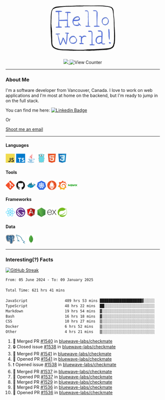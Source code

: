 <div align="center">
    <img src="./img/hello_world.webp" height="200px" width="">
    <div>
        <a href="https://www.linkedin.com/in/ajhollid">
            <img src="https://img.shields.io/badge/LinkedIn-blue"/>
        </a>
        <img src="https://komarev.com/ghpvc/?username=ajhollid&color=yellow" alt="View Counter">
    </div>
</div>

---

### About Me

I'm a software developer from Vancouver, Canada. I love to work on web applications and I'm most at home on the backend, but I'm ready to jump in on the full stack.

You can find me here: [![Linkedin Badge](https://img.shields.io/badge/-ajhollid-blue?style=flat&logo=Linkedin&logoColor=white)](https://www.linkedin.com/in/ajhollid)

Or

[Shoot me an email](mailto:ajhollid@gmail.com)

---

#### Languages

<div>
    <img src="./img/devicons/javascript-original.svg" width=30 height=30 alt="JavaScript">
    <img src="/img/devicons/typescript-original.svg" width=30 height=30 alt="TypeScript">
    <img src="./img/devicons/java-original.svg" width=30 height=30 alt="Java">
    <img src="./img/devicons/go-original.svg" width=30 height=30 alt="Golang">
    <img src="./img/devicons/html5-original.svg" width=30 height=30 alt="HTML 5">
    <img src="./img/devicons/css3-original.svg" width=30 height=30 alt="CSS 3">
</div>

#### Tools

<div>
    <img src="./img/devicons/git-original.svg" width=30 height=30 alt="Git">
    <img src="./img/devicons/github-original.svg" width=30 height=30 alt="Github">
    <img src="./img/devicons/docker-original.svg" width=30 
    height=30 alt="Docker">
    <img src="./img/devicons/kubernetes-original.svg" width=30 height=30 alt="K8">
    <img src="./img/devicons/prometheus-original.svg" width=30 height=30 alt="Prometheus">
    <img src="./img/devicons/grafana-original.svg" width=30 height=30 alt="Grafana">
    <img src="./img/devicons/nginx-original.svg" width=30 height=30 alt="Nginx">
</div>

#### Frameworks

<div>
    <img src="./img/devicons/react-original.svg" width=30 height=30 alt="React">
    <img src="./img/devicons/gatsby-original.svg" width=30 height=30 alt="Gatsby">
    <img src="./img/devicons/angularjs-original.svg" width=30 height=30 alt="AngularJS">
    <img src="./img/devicons/nodejs-original.svg" width=30 height=30 alt="NodeJS">
    <img src="./img/devicons/express-original.svg" width=30 height=30 alt="Express">
    <img src="./img/devicons/spring-original.svg" width=30 height=30 alt="Spring">
</div>

#### Data

<div>
    <img src="./img/devicons/postgresql-original.svg" width=30 height=30 alt="Postgresql">
    <img src="./img/devicons/mysql-original.svg" width=30 height=30 alt="Mysql">
    <img src="./img/devicons/mongodb-original.svg" width=30 height=30 alt="MongoDB">
</div>

---

### Interesting(?) Facts

[![GitHub Streak](http://github-readme-streak-stats.herokuapp.com?user=ajhollid)](https://git.io/streak-stats)

 <!--START_SECTION:waka-->

```txt
From: 05 June 2024 - To: 09 January 2025

Total Time: 621 hrs 41 mins

JavaScript                 489 hrs 53 mins ███████████████████▓░░░░░   78.25 %
TypeScript                 48 hrs 22 mins  ██░░░░░░░░░░░░░░░░░░░░░░░   07.73 %
Markdown                   19 hrs 54 mins  ▓░░░░░░░░░░░░░░░░░░░░░░░░   03.18 %
Bash                       16 hrs 18 mins  ▓░░░░░░░░░░░░░░░░░░░░░░░░   02.61 %
CSS                        10 hrs 27 mins  ▒░░░░░░░░░░░░░░░░░░░░░░░░   01.67 %
Docker                     6 hrs 52 mins   ▒░░░░░░░░░░░░░░░░░░░░░░░░   01.10 %
Other                      4 hrs 21 mins   ▒░░░░░░░░░░░░░░░░░░░░░░░░   00.70 %
```

<!--END_SECTION:waka-->


<!--START_SECTION:activity-->
1. 🎉 Merged PR [#1540](https://github.com/bluewave-labs/checkmate/pull/1540) in [bluewave-labs/checkmate](https://github.com/bluewave-labs/checkmate)
2. 🔒 Closed issue [#1538](https://github.com/bluewave-labs/checkmate/issues/1538) in [bluewave-labs/checkmate](https://github.com/bluewave-labs/checkmate)
3. 🎉 Merged PR [#1541](https://github.com/bluewave-labs/checkmate/pull/1541) in [bluewave-labs/checkmate](https://github.com/bluewave-labs/checkmate)
4. 💪 Opened PR [#1541](https://github.com/bluewave-labs/checkmate/pull/1541) in [bluewave-labs/checkmate](https://github.com/bluewave-labs/checkmate)
5. ❗ Opened issue [#1538](https://github.com/bluewave-labs/checkmate/issues/1538) in [bluewave-labs/checkmate](https://github.com/bluewave-labs/checkmate)
6. 🎉 Merged PR [#1537](https://github.com/bluewave-labs/checkmate/pull/1537) in [bluewave-labs/checkmate](https://github.com/bluewave-labs/checkmate)
7. 💪 Opened PR [#1537](https://github.com/bluewave-labs/checkmate/pull/1537) in [bluewave-labs/checkmate](https://github.com/bluewave-labs/checkmate)
8. 🎉 Merged PR [#1529](https://github.com/bluewave-labs/checkmate/pull/1529) in [bluewave-labs/checkmate](https://github.com/bluewave-labs/checkmate)
9. 🎉 Merged PR [#1536](https://github.com/bluewave-labs/checkmate/pull/1536) in [bluewave-labs/checkmate](https://github.com/bluewave-labs/checkmate)
10. 💪 Opened PR [#1536](https://github.com/bluewave-labs/checkmate/pull/1536) in [bluewave-labs/checkmate](https://github.com/bluewave-labs/checkmate)
<!--END_SECTION:activity-->

